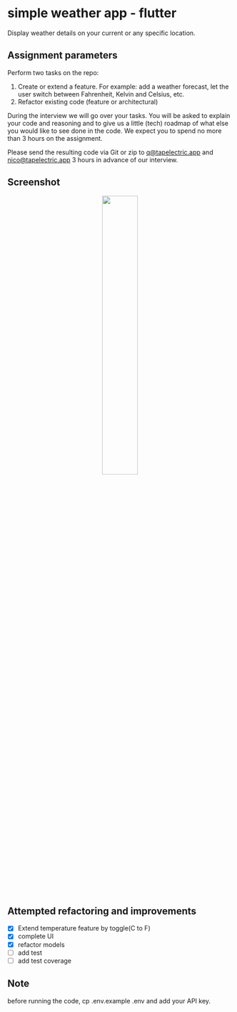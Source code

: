 # simple weather app - flutter

Display weather details on your current or any specific location.

## Assignment parameters

Perform two tasks on the repo:

1. Create or extend a feature. For example: add a weather forecast, let the user switch between Fahrenheit, Kelvin and Celsius, etc.
2. Refactor existing code (feature or architectural)

During the interview we will go over your tasks. You will be asked to explain your code and reasoning and to give us a little (tech) roadmap of what else you would like to see done in the code.
We expect you to spend no more than 3 hours on the assignment.

Please send the resulting code via Git or zip to <q@tapelectric.app> and <nico@tapelectric.app> 3 hours in advance of our interview.

## Screenshot

<p align="center">
  <img
    width=40%
    height=40%
    src="https://user-images.githubusercontent.com/101565812/169255578-c60cc40b-aafa-4dc0-9db2-30f9850efb74.jpg" >
</p>

## Attempted refactoring and improvements

- [x] Extend temperature feature by toggle(C to F)
- [x] complete UI
- [x] refactor models
- [ ] add test
- [ ] add test coverage

## Note
before running the code, cp .env.example .env and add your API key.
